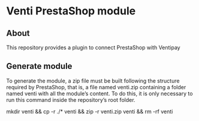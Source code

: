 # Venti PrestaShop module

## About

This repository provides a plugin to connect PrestaShop with Ventipay

## Generate module

To generate the module, a zip file must be built following the structure required by PrestaShop, that is, a file named venti.zip containing a folder named venti with all the module’s content. To do this, it is only necessary to run this command inside the repository’s root folder.

mkdir venti && cp -r ./* venti && zip -r venti.zip venti && rm -rf venti
